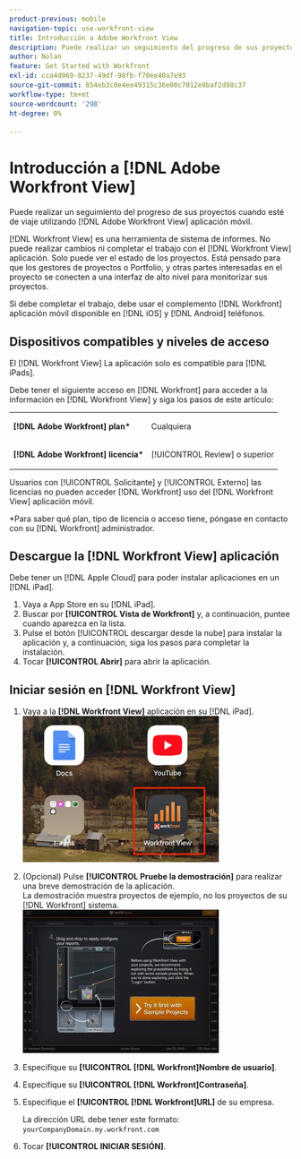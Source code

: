 ```yaml
---
product-previous: mobile
navigation-topic: use-workfront-view
title: Introducción a Adobe Workfront View
description: Puede realizar un seguimiento del progreso de sus proyectos cuando esté de viaje utilizando [!DNL Adobe Workfront] Ver aplicación móvil.
author: Nolan
feature: Get Started with Workfront
exl-id: cca4d969-8237-49df-98fb-f70ee40a7e93
source-git-commit: 854eb3c0e4ee49315c36e00c7012e0baf2d98c37
workflow-type: tm+mt
source-wordcount: '298'
ht-degree: 0%

---
```


# Introducción a [!DNL Adobe Workfront View]

Puede realizar un seguimiento del progreso de sus proyectos cuando esté de viaje utilizando [!DNL Adobe Workfront View] aplicación móvil.

[!DNL Workfront View] es una herramienta de sistema de informes. No puede realizar cambios ni completar el trabajo con el [!DNL Workfront View] aplicación. Solo puede ver el estado de los proyectos. Está pensado para que los gestores de proyectos o Portfolio, y otras partes interesadas en el proyecto se conecten a una interfaz de alto nivel para monitorizar sus proyectos.

Si debe completar el trabajo, debe usar el complemento [!DNL Workfront] aplicación móvil disponible en [!DNL iOS] y [!DNL Android] teléfonos.

## Dispositivos compatibles y niveles de acceso

El [!DNL Workfront View] La aplicación solo es compatible para [!DNL iPads].

Debe tener el siguiente acceso en [!DNL Workfront] para acceder a la información en [!DNL Workfront View] y siga los pasos de este artículo:

<table style="table-layout:auto"> 
 <col> 
 </col> 
 <col> 
 </col> 
 <tbody> 
  <tr> 
   <td role="rowheader"><strong>[!DNL Adobe Workfront] plan*</strong></td> 
   <td> <p>Cualquiera</p> </td> 
  </tr> 
  <tr> 
   <td role="rowheader"><strong>[!DNL Adobe Workfront] licencia*</strong></td> 
   <td> <p>[!UICONTROL Review] o superior</p> </td> 
  </tr> 
 </tbody> 
</table>

Usuarios con [!UICONTROL Solicitante] y [!UICONTROL Externo] las licencias no pueden acceder [!DNL Workfront] uso del [!DNL Workfront View] aplicación móvil.

&#42;Para saber qué plan, tipo de licencia o acceso tiene, póngase en contacto con su [!DNL Workfront] administrador.

## Descargue la [!DNL Workfront View] aplicación

Debe tener un [!DNL Apple Cloud] para poder instalar aplicaciones en un [!DNL iPad].

1. Vaya a App Store en su [!DNL iPad].
1. Buscar por **[!UICONTROL Vista de Workfront]** y, a continuación, puntee cuando aparezca en la lista.
1. Pulse el botón [!UICONTROL descargar desde la nube] para instalar la aplicación y, a continuación, siga los pasos para completar la instalación.
1. Tocar **[!UICONTROL Abrir]** para abrir la aplicación.

## Iniciar sesión en [!DNL Workfront View]

1. Vaya a la **[!DNL Workfront View]** aplicación en su [!DNL iPad].\
   ![workfront_view_app_Adobe.png](assets/workfront-view-app-adobe-350x261.png)

1. (Opcional) Pulse **[!UICONTROL Pruebe la demostración]** para realizar una breve demostración de la aplicación.\
   La demostración muestra proyectos de ejemplo, no los proyectos de su [!DNL Workfront] sistema.\
   ![[!DNL workfront_view_demo].jpg](assets/workfront-view-demo-350x256.jpg)

1. Especifique su **[!UICONTROL [!DNL Workfront]Nombre de usuario]**.
1. Especifique su **[!UICONTROL [!DNL Workfront]Contraseña]**.
1. Especifique el **[!UICONTROL [!DNL Workfront]URL]** de su empresa.

   La dirección URL debe tener este formato: `yourCompanyDomain.my.workfront.com`

1. Tocar **[!UICONTROL INICIAR SESIÓN]**.
